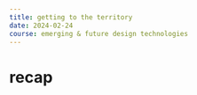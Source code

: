 ```yaml
---
title: getting to the territory
date: 2024-02-24
course: emerging & future design technologies
---
```

# recap
